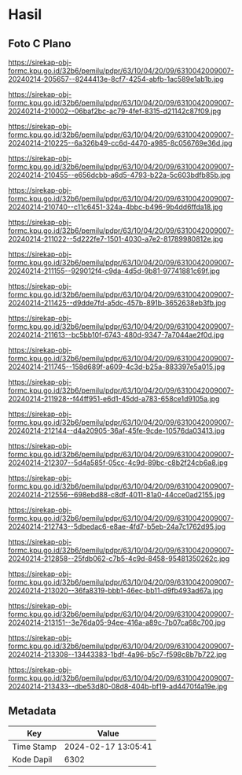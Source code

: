 # Hasil

## Foto C Plano

https://sirekap-obj-formc.kpu.go.id/32b6/pemilu/pdpr/63/10/04/20/09/6310042009007-20240214-205657--8244413e-8cf7-4254-abfb-1ac589e1ab1b.jpg

https://sirekap-obj-formc.kpu.go.id/32b6/pemilu/pdpr/63/10/04/20/09/6310042009007-20240214-210002--06baf2bc-ac79-4fef-8315-d21142c87f09.jpg

https://sirekap-obj-formc.kpu.go.id/32b6/pemilu/pdpr/63/10/04/20/09/6310042009007-20240214-210225--6a326b49-cc6d-4470-a985-8c056769e36d.jpg

https://sirekap-obj-formc.kpu.go.id/32b6/pemilu/pdpr/63/10/04/20/09/6310042009007-20240214-210455--e656dcbb-a6d5-4793-b22a-5c603bdfb85b.jpg

https://sirekap-obj-formc.kpu.go.id/32b6/pemilu/pdpr/63/10/04/20/09/6310042009007-20240214-210740--c11c6451-324a-4bbc-b496-9b4dd6ffda18.jpg

https://sirekap-obj-formc.kpu.go.id/32b6/pemilu/pdpr/63/10/04/20/09/6310042009007-20240214-211022--5d222fe7-1501-4030-a7e2-81789980812e.jpg

https://sirekap-obj-formc.kpu.go.id/32b6/pemilu/pdpr/63/10/04/20/09/6310042009007-20240214-211155--929012f4-c9da-4d5d-9b81-97741881c69f.jpg

https://sirekap-obj-formc.kpu.go.id/32b6/pemilu/pdpr/63/10/04/20/09/6310042009007-20240214-211425--d9dde7fd-a5dc-457b-891b-3652638eb3fb.jpg

https://sirekap-obj-formc.kpu.go.id/32b6/pemilu/pdpr/63/10/04/20/09/6310042009007-20240214-211613--bc5bb10f-6743-480d-9347-7a7044ae2f0d.jpg

https://sirekap-obj-formc.kpu.go.id/32b6/pemilu/pdpr/63/10/04/20/09/6310042009007-20240214-211745--158d689f-a609-4c3d-b25a-883397e5a015.jpg

https://sirekap-obj-formc.kpu.go.id/32b6/pemilu/pdpr/63/10/04/20/09/6310042009007-20240214-211928--f44ff951-e6d1-45dd-a783-658ce1d9105a.jpg

https://sirekap-obj-formc.kpu.go.id/32b6/pemilu/pdpr/63/10/04/20/09/6310042009007-20240214-212144--d4a20905-36af-45fe-9cde-10576da03413.jpg

https://sirekap-obj-formc.kpu.go.id/32b6/pemilu/pdpr/63/10/04/20/09/6310042009007-20240214-212307--5d4a585f-05cc-4c9d-89bc-c8b2f24cb6a8.jpg

https://sirekap-obj-formc.kpu.go.id/32b6/pemilu/pdpr/63/10/04/20/09/6310042009007-20240214-212556--698ebd88-c8df-4011-81a0-44cce0ad2155.jpg

https://sirekap-obj-formc.kpu.go.id/32b6/pemilu/pdpr/63/10/04/20/09/6310042009007-20240214-212743--5dbedac6-e8ae-4fd7-b5eb-24a7c1762d95.jpg

https://sirekap-obj-formc.kpu.go.id/32b6/pemilu/pdpr/63/10/04/20/09/6310042009007-20240214-212858--25fdb062-c7b5-4c9d-8458-95481350262c.jpg

https://sirekap-obj-formc.kpu.go.id/32b6/pemilu/pdpr/63/10/04/20/09/6310042009007-20240214-213020--36fa8319-bbb1-46ec-bb11-d9fb493ad67a.jpg

https://sirekap-obj-formc.kpu.go.id/32b6/pemilu/pdpr/63/10/04/20/09/6310042009007-20240214-213151--3e76da05-94ee-416a-a89c-7b07ca68c700.jpg

https://sirekap-obj-formc.kpu.go.id/32b6/pemilu/pdpr/63/10/04/20/09/6310042009007-20240214-213308--13443383-1bdf-4a96-b5c7-f598c8b7b722.jpg

https://sirekap-obj-formc.kpu.go.id/32b6/pemilu/pdpr/63/10/04/20/09/6310042009007-20240214-213433--dbe53d80-08d8-404b-bf19-ad4470f4a19e.jpg


## Metadata

| Key        | Value               |
| ---------- | ------------------- |
| Time Stamp | 2024-02-17 13:05:41 |
| Kode Dapil | 6302                |



